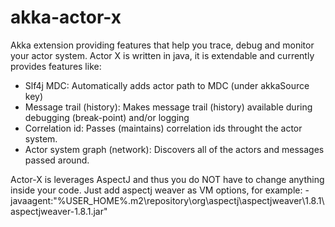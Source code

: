 akka-actor-x
============

Akka extension providing features that help you trace, debug and monitor your actor system. Actor X is written in java, it is extendable and currently provides features like: 

- Slf4j MDC: Automatically adds actor path to MDC (under akkaSource key)
- Message trail (history): Makes message trail (history) available during debugging (break-point) and/or logging
- Correlation id: Passes (maintains) correlation ids throught the actor system.
- Actor system graph (network): Discovers all of the actors and messages passed around.

Actor-X is leverages AspectJ and thus you do NOT have to change anything inside your code.
Just add aspectj weaver as VM options, for example:
-javaagent:"%USER_HOME%\.m2\repository\org\aspectj\aspectjweaver\1.8.1\aspectjweaver-1.8.1.jar"
